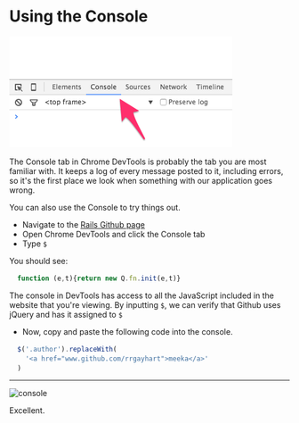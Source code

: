 # Using the Console

![console](../assets/debug-console.png)

The Console tab in Chrome DevTools is probably the tab you are most familiar with. It keeps a log of every message posted to it, including errors, so it's the first place we look when something with our application goes wrong.

You can also use the Console to try things out.

- Navigate to the [Rails Github page](https://github.com/rails/rails)
- Open Chrome DevTools and click the Console tab
- Type `$`

You should see:

```js
  function (e,t){return new Q.fn.init(e,t)}
```

The console in DevTools has access to all the JavaScript included in the website that you're viewing. By inputting `$`, we can verify that Github uses jQuery and has it assigned to `$`

- Now, copy and paste the following code into the console.

```js
  $('.author').replaceWith(
    '<a href="www.github.com/rrgayhart">meeka</a>'
  )
```

-------

![console](assets/debug-wrote-rails.png)

Excellent.

